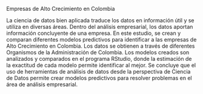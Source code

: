 Empresas de Alto Crecimiento en Colombia

La ciencia de datos bien aplicada traduce los datos en información útil y se utiliza en diversas áreas. 
Dentro del análisis empresarial, los datos aportan información concluyente de una empresa. En este estudio, 
se crean y comparan diferentes modelos predictivos para identificar a las empresas de Alto Crecimiento en Colombia. 
Los datos se obtienen a través de diferentes Organismos de la Administración de Colombia. Los modelos creados son 
analizados y comparados en el programa RStudio, donde la estimación de la exactitud de cada modelo permite identificar 
al mejor. Se concluye que el uso de herramientas de análisis de datos desde la perspectiva de Ciencia de Datos permite 
crear modelos predictivos para resolver problemas en el área de análisis empresarial.
